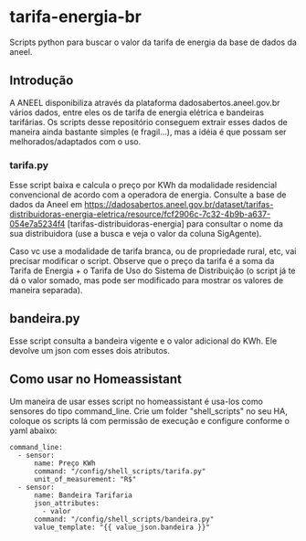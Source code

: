 # tarifa-energia-br
Scripts python para buscar o valor da tarifa de energia da base de dados da aneel.

## Introdução

A ANEEL disponibiliza através da plataforma dadosabertos.aneel.gov.br vários dados, entre eles os de tarifa de energia elétrica e bandeiras tarifárias. Os scripts desse repositório conseguem extrair esses dados de maneira ainda bastante simples (e fragil...), mas a idéia é que possam ser melhorados/adaptados com o uso.

### tarifa.py

Esse script baixa e calcula o preço por KWh da modalidade residencial convencional de acordo com a operadora de energia. Consulte a base de dados da Aneel em https://dadosabertos.aneel.gov.br/dataset/tarifas-distribuidoras-energia-eletrica/resource/fcf2906c-7c32-4b9b-a637-054e7a5234f4 [tarifas-distribuidoras-energia] para consultar o nome da sua distribuidora (use a busca e veja o valor da coluna SigAgente).

Caso vc use a modalidade de tarifa branca, ou de propriedade rural, etc, vai precisar modificar o script. Observe que o preço da tarifa é a soma da Tarifa de Energia + o Tarifa de Uso do Sistema de Distribuição (o script já te dá o valor somado, mas pode ser modificado para mostrar os valores de maneira separada).


## bandeira.py

Esse script consulta a bandeira vigente e o valor adicional do KWh. Ele devolve um json com esses dois atributos. 

## Como usar no Homeassistant

Um maneira de usar esses script no homeassistant é usa-los como sensores do tipo command_line. Crie um folder "shell_scripts" no seu HA, coloque os scripts lá com permissão de execução e configure conforme o yaml abaixo:

`````
command_line:
  - sensor:
      name: Preço KWh 
      command: "/config/shell_scripts/tarifa.py"
      unit_of_measurement: "R$"
  - sensor:
      name: Bandeira Tarifaria
      json_attributes:
        - valor 
      command: "/config/shell_scripts/bandeira.py"
      value_template: "{{ value_json.bandeira }}"
`````
